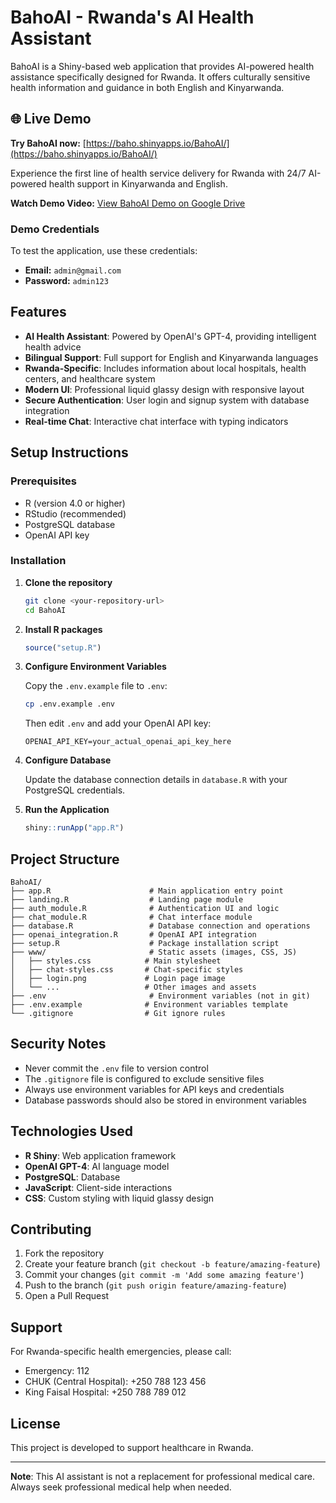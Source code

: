 # BahoAI - Rwanda's AI Health Assistant

BahoAI is a Shiny-based web application that provides AI-powered health assistance specifically designed for Rwanda. It offers culturally sensitive health information and guidance in both English and Kinyarwanda.

## 🌐 Live Demo

**Try BahoAI now:** [https://baho.shinyapps.io/BahoAI/](https://baho.shinyapps.io/BahoAI/)

Experience the first line of health service delivery for Rwanda with 24/7 AI-powered health support in Kinyarwanda and English.

**Watch Demo Video:** [View BahoAI Demo on Google Drive](https://drive.google.com/file/d/1mqKtzt_Kjldo-0dNWFlJ5KteJcumab0c/view?usp=sharing)

### Demo Credentials

To test the application, use these credentials:
- **Email:** `admin@gmail.com`
- **Password:** `admin123`

## Features

- **AI Health Assistant**: Powered by OpenAI's GPT-4, providing intelligent health advice
- **Bilingual Support**: Full support for English and Kinyarwanda languages
- **Rwanda-Specific**: Includes information about local hospitals, health centers, and healthcare system
- **Modern UI**: Professional liquid glassy design with responsive layout
- **Secure Authentication**: User login and signup system with database integration
- **Real-time Chat**: Interactive chat interface with typing indicators

## Setup Instructions

### Prerequisites

- R (version 4.0 or higher)
- RStudio (recommended)
- PostgreSQL database
- OpenAI API key

### Installation

1. **Clone the repository**
   ```bash
   git clone <your-repository-url>
   cd BahoAI
   ```

2. **Install R packages**
   ```R
   source("setup.R")
   ```

3. **Configure Environment Variables**
   
   Copy the `.env.example` file to `.env`:
   ```bash
   cp .env.example .env
   ```
   
   Then edit `.env` and add your OpenAI API key:
   ```
   OPENAI_API_KEY=your_actual_openai_api_key_here
   ```

4. **Configure Database**
   
   Update the database connection details in `database.R` with your PostgreSQL credentials.

5. **Run the Application**
   ```R
   shiny::runApp("app.R")
   ```

## Project Structure

```
BahoAI/
├── app.R                      # Main application entry point
├── landing.R                  # Landing page module
├── auth_module.R              # Authentication UI and logic
├── chat_module.R              # Chat interface module
├── database.R                 # Database connection and operations
├── openai_integration.R       # OpenAI API integration
├── setup.R                    # Package installation script
├── www/                       # Static assets (images, CSS, JS)
│   ├── styles.css            # Main stylesheet
│   ├── chat-styles.css       # Chat-specific styles
│   ├── login.png             # Login page image
│   └── ...                   # Other images and assets
├── .env                       # Environment variables (not in git)
├── .env.example              # Environment variables template
└── .gitignore                # Git ignore rules
```

## Security Notes

- Never commit the `.env` file to version control
- The `.gitignore` file is configured to exclude sensitive files
- Always use environment variables for API keys and credentials
- Database passwords should also be stored in environment variables

## Technologies Used

- **R Shiny**: Web application framework
- **OpenAI GPT-4**: AI language model
- **PostgreSQL**: Database
- **JavaScript**: Client-side interactions
- **CSS**: Custom styling with liquid glassy design

## Contributing

1. Fork the repository
2. Create your feature branch (`git checkout -b feature/amazing-feature`)
3. Commit your changes (`git commit -m 'Add some amazing feature'`)
4. Push to the branch (`git push origin feature/amazing-feature`)
5. Open a Pull Request

## Support

For Rwanda-specific health emergencies, please call:
- Emergency: 112
- CHUK (Central Hospital): +250 788 123 456
- King Faisal Hospital: +250 788 789 012

## License

This project is developed to support healthcare in Rwanda.

---

**Note**: This AI assistant is not a replacement for professional medical care. Always seek professional medical help when needed.

